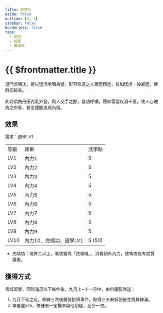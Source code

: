 ```yaml
---
title: 虎嘯功
aside: false
outline: [2, 3]
sidebar: false
borderless: false
tags:
  - 武功
  - 秘笈
  - 青城派
---
```


# {{ $frontmatter.title }}

<BookItemIcon :size="`medium`" :needLink="false" :no="7016" :style="'float: right;'" />

道門虎嘯功，是以猛虎咆嘯為譬，形容修道之人勇猛精進，有如猛虎一般威猛，使群邪辟易。
<br><br>
此功須由丹田內氣外發，與人交手之際，發功呼嘯，聲如雷霆疾瀉千里，使人心魄為之所奪，甚至還能造成內傷。
<br clear="all" />

## 效果

需求：道學LV1

<table>
    <tr>
        <td>等級</td>
        <td>效果</td>
        <td>武學點</td>
    </tr>
    <tr>
        <td>LV1</td>
        <td>內力1</td>
        <td>5</td>
    </tr>
    <tr>
        <td>LV2</td>
        <td>內力2</td>
        <td>5</td>
    </tr>
    <tr>
        <td>LV3</td>
        <td>內力3</td>
        <td>5</td>
    </tr>
    <tr>
        <td>LV4</td>
        <td>內力4</td>
        <td>5</td>
    </tr>
    <tr>
        <td>LV5</td>
        <td>內力5</td>
        <td>5</td>
    </tr>
    <tr>
        <td>LV6</td>
        <td>內力6</td>
        <td>5</td>
    </tr>
    <tr>
        <td>LV7</td>
        <td>內力7</td>
        <td>5</td>
    </tr>
    <tr>
        <td>LV8</td>
        <td>內力8</td>
        <td>5</td>
    </tr>
    <tr>
        <td>LV9</td>
        <td>內力9</td>
        <td>5</td>
    </tr>
    <tr>
        <td>LV10</td>
        <td>內力10、虎嘯功、道學LV1</td>
        <td>5 (50)</td>
    </tr>
</table>

- 虎嘯功：境界二以上，嘴攻變為「虎嘯吼」，消費額外內力，使嘴攻具有實質傷害。

## 獲得方式

青城留學，同時滿足以下條件後，九月上~十一月中，由申屠龍贈送：
1. 九月下旬之前，修練三次後觸發排擠事件，取得三五斬妖劍後並將其練滿。
2. 申屠龍≥15，修練有一定機率與他切磋，至少一次。